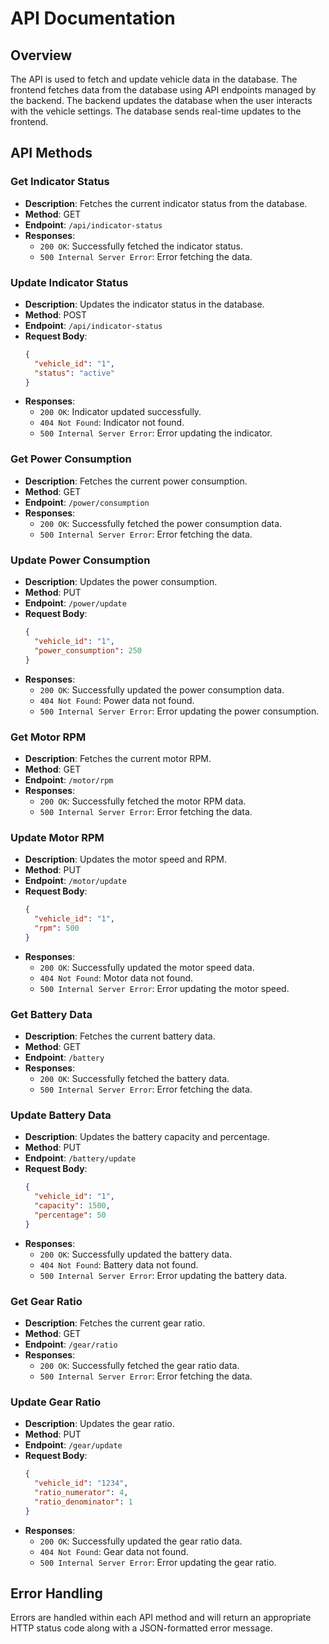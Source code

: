 # API Documentation

## Overview
The API is used to fetch and update vehicle data in the database. The frontend fetches data from the database using API endpoints managed by the backend. The backend updates the database when the user interacts with the vehicle settings. The database sends real-time updates to the frontend.

## API Methods

### Get Indicator Status
- **Description**: Fetches the current indicator status from the database.
- **Method**: GET
- **Endpoint**: `/api/indicator-status`
- **Responses**:
  - `200 OK`: Successfully fetched the indicator status.
  - `500 Internal Server Error`: Error fetching the data.

### Update Indicator Status
- **Description**: Updates the indicator status in the database.
- **Method**: POST
- **Endpoint**: `/api/indicator-status`
- **Request Body**:
  ```json
  {
    "vehicle_id": "1",
    "status": "active"
  }
  ```
- **Responses**:
  - `200 OK`: Indicator updated successfully.
  - `404 Not Found`: Indicator not found.
  - `500 Internal Server Error`: Error updating the indicator.

### Get Power Consumption
- **Description**: Fetches the current power consumption.
- **Method**: GET
- **Endpoint**: `/power/consumption`
- **Responses**:
  - `200 OK`: Successfully fetched the power consumption data.
  - `500 Internal Server Error`: Error fetching the data.

### Update Power Consumption
- **Description**: Updates the power consumption.
- **Method**: PUT
- **Endpoint**: `/power/update`
- **Request Body**:
  ```json
  {
    "vehicle_id": "1",
    "power_consumption": 250
  }
  ```
- **Responses**:
  - `200 OK`: Successfully updated the power consumption data.
  - `404 Not Found`: Power data not found.
  - `500 Internal Server Error`: Error updating the power consumption.

### Get Motor RPM
- **Description**: Fetches the current motor RPM.
- **Method**: GET
- **Endpoint**: `/motor/rpm`
- **Responses**:
  - `200 OK`: Successfully fetched the motor RPM data.
  - `500 Internal Server Error`: Error fetching the data.

### Update Motor RPM
- **Description**: Updates the motor speed and RPM.
- **Method**: PUT
- **Endpoint**: `/motor/update`
- **Request Body**:
  ```json
  {
    "vehicle_id": "1",
    "rpm": 500
  }
  ```
- **Responses**:
  - `200 OK`: Successfully updated the motor speed data.
  - `404 Not Found`: Motor data not found.
  - `500 Internal Server Error`: Error updating the motor speed.

### Get Battery Data
- **Description**: Fetches the current battery data.
- **Method**: GET
- **Endpoint**: `/battery`
- **Responses**:
  - `200 OK`: Successfully fetched the battery data.
  - `500 Internal Server Error`: Error fetching the data.

### Update Battery Data
- **Description**: Updates the battery capacity and percentage.
- **Method**: PUT
- **Endpoint**: `/battery/update`
- **Request Body**:
  ```json
  {
    "vehicle_id": "1",
    "capacity": 1500,
    "percentage": 50
  }
  ```
- **Responses**:
  - `200 OK`: Successfully updated the battery data.
  - `404 Not Found`: Battery data not found.
  - `500 Internal Server Error`: Error updating the battery data.

### Get Gear Ratio
- **Description**: Fetches the current gear ratio.
- **Method**: GET
- **Endpoint**: `/gear/ratio`
- **Responses**:
  - `200 OK`: Successfully fetched the gear ratio data.
  - `500 Internal Server Error`: Error fetching the data.

### Update Gear Ratio
- **Description**: Updates the gear ratio.
- **Method**: PUT
- **Endpoint**: `/gear/update`
- **Request Body**:
  ```json
  {
    "vehicle_id": "1234",
    "ratio_numerator": 4,
    "ratio_denominator": 1
  }
  ```
- **Responses**:
  - `200 OK`: Successfully updated the gear ratio data.
  - `404 Not Found`: Gear data not found.
  - `500 Internal Server Error`: Error updating the gear ratio.

## Error Handling
Errors are handled within each API method and will return an appropriate HTTP status code along with a JSON-formatted error message.

